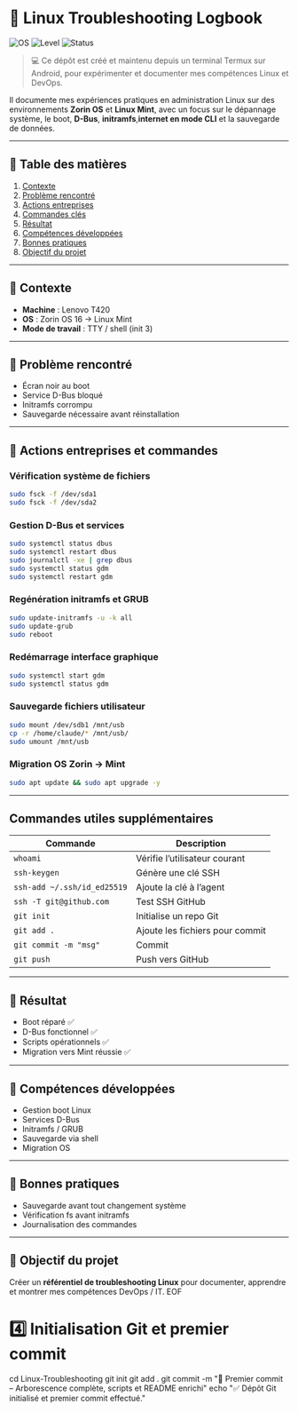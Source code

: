 # 🐧 Linux Troubleshooting Logbook

![OS](https://img.shields.io/badge/OS-Zorin%20%2F%20Mint-blue)
![Level](https://img.shields.io/badge/Level-Intermediate-green)
![Status](https://img.shields.io/badge/Status-Completed-brightgreen)

> 💻 Ce dépôt est créé et maintenu depuis un terminal Termux sur Android, pour expérimenter et documenter mes compétences Linux et DevOps.

Il documente mes expériences pratiques en administration Linux sur des environnements **Zorin OS** et **Linux Mint**, avec un focus sur le dépannage système, le boot, **D-Bus**, **initramfs**,**internet en mode CLI** et la sauvegarde de données.

---

## 📑 Table des matières
1. [Contexte](#contexte)
2. [Problème rencontré](#problème-rencontré)
3. [Actions entreprises](#actions-entreprises)
4. [Commandes clés](#commandes-clés)
5. [Résultat](#résultat)
6. [Compétences développées](#compétences-développées)
7. [Bonnes pratiques](#bonnes-pratiques)
8. [Objectif du projet](#objectif-du-projet)

---

## 🔹 Contexte
- **Machine** : Lenovo T420  
- **OS** : Zorin OS 16 → Linux Mint  
- **Mode de travail** : TTY / shell (init 3)  

---

## 🔹 Problème rencontré
- Écran noir au boot  
- Service D-Bus bloqué  
- Initramfs corrompu  
- Sauvegarde nécessaire avant réinstallation  

---

## 🔹 Actions entreprises et commandes

### Vérification système de fichiers
```bash
sudo fsck -f /dev/sda1
sudo fsck -f /dev/sda2
```

### Gestion D-Bus et services
```bash
sudo systemctl status dbus
sudo systemctl restart dbus
sudo journalctl -xe | grep dbus
sudo systemctl status gdm
sudo systemctl restart gdm
```

### Regénération initramfs et GRUB
```bash
sudo update-initramfs -u -k all
sudo update-grub
sudo reboot
```

### Redémarrage interface graphique
```bash
sudo systemctl start gdm
sudo systemctl status gdm
```

### Sauvegarde fichiers utilisateur
```bash
sudo mount /dev/sdb1 /mnt/usb
cp -r /home/claude/* /mnt/usb/
sudo umount /mnt/usb
```

### Migration OS Zorin → Mint
```bash
sudo apt update && sudo apt upgrade -y
```

---

## Commandes utiles supplémentaires
| Commande | Description |
|----------|-------------|
| `whoami` | Vérifie l’utilisateur courant |
| `ssh-keygen` | Génère une clé SSH |
| `ssh-add ~/.ssh/id_ed25519` | Ajoute la clé à l’agent |
| `ssh -T git@github.com` | Test SSH GitHub |
| `git init` | Initialise un repo Git |
| `git add .` | Ajoute les fichiers pour commit |
| `git commit -m "msg"` | Commit |
| `git push` | Push vers GitHub |

---

## 🔹 Résultat
- Boot réparé ✅  
- D-Bus fonctionnel ✅  
- Scripts opérationnels ✅  
- Migration vers Mint réussie ✅  

---

## 🔹 Compétences développées
- Gestion boot Linux  
- Services D-Bus  
- Initramfs / GRUB  
- Sauvegarde via shell  
- Migration OS  

---

## 🔹 Bonnes pratiques
- Sauvegarde avant tout changement système  
- Vérification fs avant initramfs  
- Journalisation des commandes  

---

## 🔹 Objectif du projet
Créer un **référentiel de troubleshooting Linux** pour documenter, apprendre et montrer mes compétences DevOps / IT.
EOF

# 4️⃣ Initialisation Git et premier commit
cd Linux-Troubleshooting
git init
git add .
git commit -m "🌟 Premier commit – Arborescence complète, scripts et README enrichi"
echo "✅ Dépôt Git initialisé et premier commit effectué."
